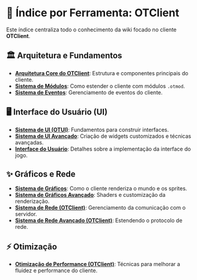 # 🎨 Índice por Ferramenta: OTClient

Este índice centraliza todo o conhecimento da wiki focado no cliente **OTClient**.

## 🏛️ Arquitetura e Fundamentos
- **[Arquitetura Core do OTClient](<../../otclient_arquitetura_core.md>)**: Estrutura e componentes principais do cliente.
- **[Sistema de Módulos](<../../otclient_sistema_modulos.md>)**: Como estender o cliente com módulos `.otmod`.
- **[Sistema de Eventos](<../../otclient_sistema_eventos.md>)**: Gerenciamento de eventos do cliente.

## 🖥️ Interface do Usuário (UI)
- **[Sistema de UI (OTUI)](<../../otclient_sistema_ui.md>)**: Fundamentos para construir interfaces.
- **[Sistema de UI Avançado](<../../otclient_sistema_ui_avancado.md>)**: Criação de widgets customizados e técnicas avançadas.
- **[Interface do Usuário](<../../otclient_interface_usuario.md>)**: Detalhes sobre a implementação da interface do jogo.

## ✨ Gráficos e Rede
- **[Sistema de Gráficos](<../../otclient_sistema_graficos.md>)**: Como o cliente renderiza o mundo e os sprites.
- **[Sistema de Gráficos Avançado](<../../otclient_sistema_graficos_avancado.md>)**: Shaders e customização da renderização.
- **[Sistema de Rede (OTClient)](<../../otclient_sistema_rede.md>)**: Gerenciamento da comunicação com o servidor.
- **[Sistema de Rede Avançado (OTClient)](<../../otclient_sistema_rede_avancado.md>)**: Estendendo o protocolo de rede.

## ⚡ Otimização
- **[Otimização de Performance (OTClient)](<../../otclient_otimizacao_performance.md>)**: Técnicas para melhorar a fluidez e performance do cliente.

